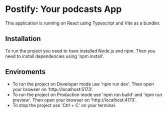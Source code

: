 # Postify: Your podcasts App
This application is running on React using Typescript and Vite as a bundler.

## Installation
  To run the project you need to have installed Node.js and npm. Then you need to install dependencies using 'npm install'.

## Enviroments
  - To run the project on Developer mode use 'npm run dev'. Then open your browser on 'http://localhost:5173'.
  - To run the project on Production mode use 'npm run build' and 'npm run preview'. Then open your browser on 'http://localhost:4173'.
  - To stop the project use 'Ctrl + C' on your terminal.

